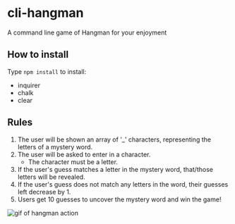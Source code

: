
# cli-hangman
A command line game of Hangman for your enjoyment

## How to install
Type `npm install` to install:
  * inquirer
  * chalk
  * clear

## Rules
1. The user will be shown an array of '_' characters, representing the letters of a mystery word.
2. The user will be asked to enter in a character.
    * The character must be a letter.
3. If the user's guess matches a letter in the mystery word, that/those letters will be revealed.
4. If the user's guess does not match any letters in the word, their guesses left decrease by 1.
5. Users get 10 guesses to uncover the mystery word and win the game!

![gif of hangman action](readmegif.png)